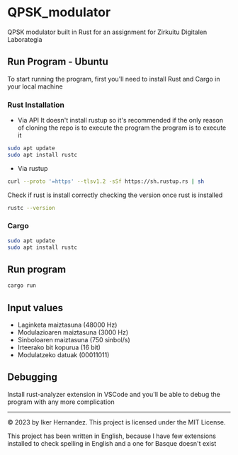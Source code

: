 # QPSK_modulator

QPSK modulator built in Rust for an assignment for Zirkuitu Digitalen Laborategia

## Run Program - Ubuntu

To start running the program, first you'll need to install Rust and Cargo in your local machine

### Rust Installation

-   Via API
    It doesn't install rustup so it's recommended if the only reason of cloning the repo is to execute the program the program is to execute it

```bash
sudo apt update
sudo apt install rustc
```

-   Via rustup

```bash
curl --proto '=https' --tlsv1.2 -sSf https://sh.rustup.rs | sh
```

Check if rust is install correctly checking the version once rust is installed

```bash
rustc --version
```

### Cargo

```bash
sudo apt update
sudo apt install rustc
```

## Run program

```bash
cargo run
```

## Input values

-   Laginketa maiztasuna (48000 Hz)
-   Modulazioaren maiztasuna (3000 Hz)
-   Sinboloaren maiztasuna (750 sinbol/s)
-   Irteerako bit kopurua (16 bit)
-   Modulatzeko datuak (00011011)

## Debugging

Install rust-analyzer extension in VSCode and you'll be able to debug the program with any more complication

---

© 2023 by Iker Hernandez. This project is licensed under the MIT License.

This project has been written in English, because I have few extensions installed to check spelling in English and a one for Basque doesn't exist
